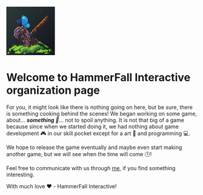 ![Logo](https://github.com/HammerFall-Interactive/.github/blob/master/LogoBgStatic.png?raw=true)

# Welcome to HammerFall Interactive organization page

For you, it might look like there is nothing going on here, but be sure, there is something cooking behind the scenes!
We began working on some game, about... _**something 🤔**_... not to spoil anything.
It is not that big of a game because since when we started doing it, we had nothing about game development 🎮 in our skill pocket except for a art 🎨 and programming 💻.

We hope to release the game eventually and maybe even start making another game, but we will see when the time will come 🕒!

Feel free to communicate with us through [me](https://github.com/craftersmine), if you find something interesting.

With much love ❤️ - HammerFall Interactive!
